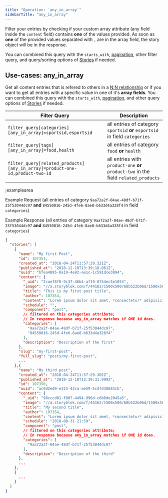 ```yaml
---
title: "Operation: `any_in_array`"
sidebarTitle: "any_in_array"
---
```


Filter your entries by checking if your custom array attribute (any field inside the `content` field) contains **one** of the values provided. As soon as **one** of the provided values separated with `,` are in the array field, the story object will be in the response. 

You can combined this query with the `starts_with`, [pagination](#topics/pagination), other filter query, and query/sorting options of [Stories](#core-resources/stories/retrieve-multiple-stories) if needed.

## Use-cases: any_in_array

Get all content entries that is refered to others in a [N:N relationship](https://www.storyblok.com/tp/how-to-build-a-content-relationship) or if you want to get all entries with a specific value in one of it's **array fields**. You can combined this query with the `starts_with`, [pagination](#topics/pagination), and other query options of [Stories](#core-resources/stories/retrieve-multiple-stories) if needed.

| Filter Query | Description |
|--|--|
| `filter_query[categories][any_in_array]=sportsid,esportsid` | all entries of category `sportsid` **or** `esportsid` in field `categories` |
| `filter_query[tags][any_in_array]=food,health` | all entries of category `food` **or** `health` |
| `filter_query[related_products][any_in_array]=product-one-id,product-two-id` | all entries with `product-one` **or** `product-two` in the field `related_products` |

;examplearea

Example Request (all entries of category `9aa72a2f-04ae-48df-b71f-25f53044dc97` **and** `84550816-245d-4fe6-8ae8-b633d4a328f4` in field `categories`)

<RequestExample url="https://api.storyblok.com/v2/cdn/stories/?filter_query[categories][any_in_array]=9aa72a2f-04ae-48df-b71f-25f53044dc97,84550816-245d-4fe6-8ae8-b633d4a328f4&token=ask9soUkv02QqbZgmZdeDAtt"></RequestExample>

Example Response (all entries of category `9aa72a2f-04ae-48df-b71f-25f53044dc97` **and** `84550816-245d-4fe6-8ae8-b633d4a328f4` in field `categories`)

```json
{
  "stories": [
    {
      "name": "My first Post",
      "id": 107351,
      "created_at": "2018-04-24T11:57:29.321Z",
      "published_at": "2018-12-10T13:39:18.061Z",
      "uuid": "bfea4895-8a19-4e82-ae1c-1c591dce3094",
      "content": {
        "_uid": "2caef8f8-9c37-46b4-af19-8744ec5e1053",
        "image": "//a.storyblok.com/f/44162/1500x500/68b522b06d/1500x500.jpeg",
        "title": "This is my first post title",
        "author": 107354,
        "content": "Lorem ipsum dolor sit amet, *consectetur* adipisicing elit, sed do eiusmod\ntempor...",
        "schedule": "",
        "component": "post",
        // filtered on this categories attribute;
        // In response because any_in_array matches if ONE id does.
        "categories": [
          "9aa72a2f-04ae-48df-b71f-25f53044dc97",
          "84550816-245d-4fe6-8ae8-b633d4a328f4"
        ],
        "description": "Description of the first"
      },
      "slug": "my-first-post",
      "full_slug": "posts/my-first-post",
      ...
    },{
      "name": "My third post",
      "created_at": "2018-04-24T11:57:29.302Z",
      "published_at": "2018-12-10T13:39:31.999Z",
      "id": 107350,
      "uuid": "ac0d2ed0-e323-43ca-ae59-5cd7d38683cb",
      "content": {
        "_uid": "98cccd01-f807-4494-996d-c6b0de2045a5",
        "image": "//a.storyblok.com/f/44162/1500x500/68b522b06d/1500x500.jpeg",
        "title": "My second title",
        "author": 107354,
        "content": "Lorem ipsum dolor sit amet, *consectetur* adipisicing elit, sed do eiusmod\ntempor incididunt ut **labore et dolore magna aliqua**. Ut enim ad minim veniam,\nquis nostrud exercitation.",
        "schedule": "2018-08-31 21:59",
        "component": "post",
        // filtered on this categories attribute;
        // In response because any_in_array matches if ONE id does.
        "categories": [
          "9aa72a2f-04ae-48df-b71f-25f53044dc97"
        ],
        "description": "Description of the third"
      },
      ...
    },
    {
      ...
    }
  ]
}
```

